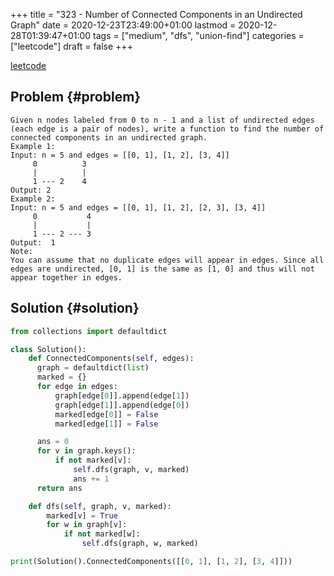 +++
title = "323 - Number of Connected Components in an Undirected Graph"
date = 2020-12-23T23:49:00+01:00
lastmod = 2020-12-28T01:39:47+01:00
tags = ["medium", "dfs", "union-find"]
categories = ["leetcode"]
draft = false
+++

[leetcode](https://leetcode.com/problems/number-of-connected-components-in-an-undirected-graph/)


## Problem {#problem}

```text
Given n nodes labeled from 0 to n - 1 and a list of undirected edges (each edge is a pair of nodes), write a function to find the number of connected components in an undirected graph.
Example 1:
Input: n = 5 and edges = [[0, 1], [1, 2], [3, 4]]
     0          3
     |          |
     1 --- 2    4
Output: 2
Example 2:
Input: n = 5 and edges = [[0, 1], [1, 2], [2, 3], [3, 4]]
     0           4
     |           |
     1 --- 2 --- 3
Output:  1
Note:
You can assume that no duplicate edges will appear in edges. Since all edges are undirected, [0, 1] is the same as [1, 0] and thus will not appear together in edges.
```


## Solution {#solution}

```python
from collections import defaultdict

class Solution():
    def ConnectedComponents(self, edges):
      graph = defaultdict(list)
      marked = {}
      for edge in edges:
          graph[edge[0]].append(edge[1])
          graph[edge[1]].append(edge[0])
          marked[edge[0]] = False
          marked[edge[1]] = False

      ans = 0
      for v in graph.keys():
          if not marked[v]:
              self.dfs(graph, v, marked)
              ans += 1
      return ans

    def dfs(self, graph, v, marked):
        marked[v] = True
        for w in graph[v]:
            if not marked[w]:
                self.dfs(graph, w, marked)

print(Solution().ConnectedComponents([[0, 1], [1, 2], [3, 4]]))
```
